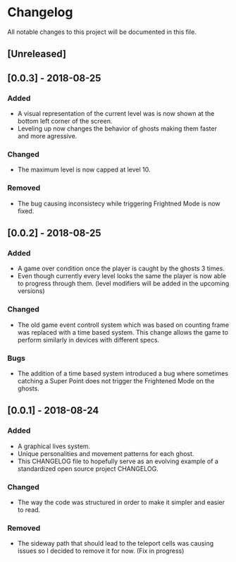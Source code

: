 # Changelog
All notable changes to this project will be documented in this file.

## [Unreleased]

## [0.0.3] - 2018-08-25
### Added
- A visual representation of the current level was is now shown at the bottom
  left corner of the screen.
- Leveling up now changes the behavior of ghosts making them faster and more
  agressive.

### Changed
- The maximum level is now capped at level 10.

### Removed
- The bug causing inconsistecy while triggering Frightned Mode is now fixed.

## [0.0.2] - 2018-08-25
### Added
- A game over condition once the player is caught by the ghosts 3 times.
- Even though currently every level looks the same the player is now able to
  progress through them. (level modifiers will be added in the upcoming versions)

### Changed
- The old game event controll system which was based on counting frame was
  replaced with a time based system. This change allows the game to perform
  similarly in devices with different specs.

### Bugs
- The addition of a time based system introduced a bug where sometimes catching
  a Super Point does not trigger the Frightened Mode on the ghosts.

## [0.0.1] - 2018-08-24
### Added
- A graphical lives system.
- Unique personalities and movement patterns for each ghost.
- This CHANGELOG file to hopefully serve as an evolving example of a
  standardized open source project CHANGELOG.

### Changed
- The way the code was structured in order to make it simpler and easier to read.

### Removed
- The sideway path that should lead to the teleport cells was causing issues so
  I decided to remove it for now. (Fix in progress)
